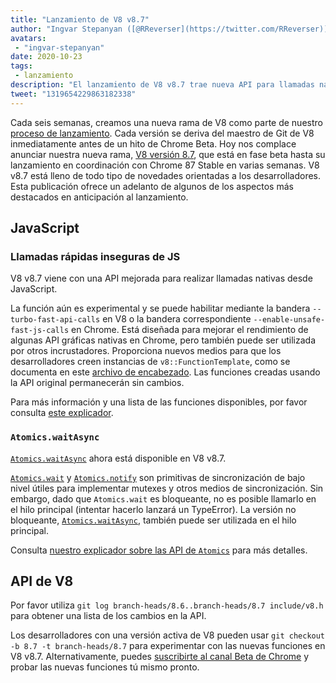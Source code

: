 ```yaml
---
title: "Lanzamiento de V8 v8.7"
author: "Ingvar Stepanyan ([@RReverser](https://twitter.com/RReverser)), portador de bandera de V8"
avatars:
 - "ingvar-stepanyan"
date: 2020-10-23
tags:
 - lanzamiento
description: "El lanzamiento de V8 v8.7 trae nueva API para llamadas nativas, Atomics.waitAsync, corrección de errores y mejoras de rendimiento."
tweet: "1319654229863182338"
---
```

Cada seis semanas, creamos una nueva rama de V8 como parte de nuestro [proceso de lanzamiento](https://v8.dev/docs/release-process). Cada versión se deriva del maestro de Git de V8 inmediatamente antes de un hito de Chrome Beta. Hoy nos complace anunciar nuestra nueva rama, [V8 versión 8.7](https://chromium.googlesource.com/v8/v8.git/+log/branch-heads/8.7), que está en fase beta hasta su lanzamiento en coordinación con Chrome 87 Stable en varias semanas. V8 v8.7 está lleno de todo tipo de novedades orientadas a los desarrolladores. Esta publicación ofrece un adelanto de algunos de los aspectos más destacados en anticipación al lanzamiento.

<!--truncate-->
## JavaScript

### Llamadas rápidas inseguras de JS

V8 v8.7 viene con una API mejorada para realizar llamadas nativas desde JavaScript.

La función aún es experimental y se puede habilitar mediante la bandera `--turbo-fast-api-calls` en V8 o la bandera correspondiente `--enable-unsafe-fast-js-calls` en Chrome. Está diseñada para mejorar el rendimiento de algunas API gráficas nativas en Chrome, pero también puede ser utilizada por otros incrustadores. Proporciona nuevos medios para que los desarrolladores creen instancias de `v8::FunctionTemplate`, como se documenta en este [archivo de encabezado](https://source.chromium.org/chromium/chromium/src/+/master:v8/include/v8-fast-api-calls.h). Las funciones creadas usando la API original permanecerán sin cambios.

Para más información y una lista de las funciones disponibles, por favor consulta [este explicador](https://docs.google.com/document/d/1nK6oW11arlRb7AA76lJqrBIygqjgdc92aXUPYecc9dU/edit?usp=sharing).

### `Atomics.waitAsync`

[`Atomics.waitAsync`](https://github.com/tc39/proposal-atomics-wait-async/blob/master/PROPOSAL.md) ahora está disponible en V8 v8.7.

[`Atomics.wait`](https://developer.mozilla.org/en-US/docs/Web/JavaScript/Reference/Global_Objects/Atomics/wait) y [`Atomics.notify`](https://developer.mozilla.org/en-US/docs/Web/JavaScript/Reference/Global_Objects/Atomics/notify) son primitivas de sincronización de bajo nivel útiles para implementar mutexes y otros medios de sincronización. Sin embargo, dado que `Atomics.wait` es bloqueante, no es posible llamarlo en el hilo principal (intentar hacerlo lanzará un TypeError). La versión no bloqueante, [`Atomics.waitAsync`](https://github.com/tc39/proposal-atomics-wait-async/blob/master/PROPOSAL.md), también puede ser utilizada en el hilo principal.

Consulta [nuestro explicador sobre las API de `Atomics`](https://v8.dev/features/atomics) para más detalles.

## API de V8

Por favor utiliza `git log branch-heads/8.6..branch-heads/8.7 include/v8.h` para obtener una lista de los cambios en la API.

Los desarrolladores con una versión activa de V8 pueden usar `git checkout -b 8.7 -t branch-heads/8.7` para experimentar con las nuevas funciones en V8 v8.7. Alternativamente, puedes [suscribirte al canal Beta de Chrome](https://www.google.com/chrome/browser/beta.html) y probar las nuevas funciones tú mismo pronto.
